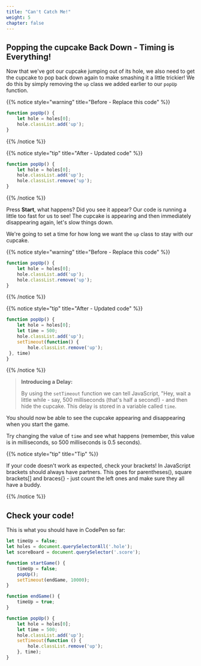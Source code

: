 ```yaml
---
title: "Can't Catch Me!"
weight: 5
chapter: false
---
```


## Popping the cupcake Back Down - Timing is Everything!

Now that we've got our cupcake jumping out of its hole, we also need to get the cupcake to pop back down again to make smashing it a little trickier! We do this by simply removing the `up` class we added earlier to our `popUp` function.

{{% notice style="warning" title="Before - Replace this code" %}}
```js
function popUp() {
	let hole = holes[0];
	hole.classList.add('up');
}
```

{{% /notice %}}

{{% notice style="tip" title="After - Updated code" %}}
```js
function popUp() {
	let hole = holes[0];
	hole.classList.add('up');
	hole.classList.remove('up');
}
```
{{% /notice %}}

Press **Start**, what happens? Did you see it appear? Our code is running a little too fast for us to see! The cupcake is appearing and then immediately disappearing again, let's slow things down.

We're going to set a time for how long we want the `up` class to stay with our cupcake.

{{% notice style="warning" title="Before - Replace this code" %}}
```js
function popUp() {
	let hole = holes[0];
	hole.classList.add('up');
	hole.classList.remove('up');
}
```
{{% /notice %}}

{{% notice style="tip" title="After - Updated code" %}}
```js
function popUp() {
	let hole = holes[0];
	let time = 500;
	hole.classList.add('up');
	setTimeout(function() {
		hole.classList.remove('up');
 }, time)
}
```
{{% /notice %}}

> **Introducing a Delay:** 
> 
> By using the `setTimeout` function we can tell JavaScript, "Hey, wait a little while - say, 500 milliseconds (that's half a second!) - and then hide the cupcake. This delay is stored in a variable called `time`.


You should now be able to see the cupcake appearing and disappearing when you start the game.

Try changing the value of `time` and see what happens (remember, this value is in milliseconds, so 500 milliseconds is 0.5 seconds).

{{% notice style="tip" title="Tip" %}}

If your code doesn't work as expected, check your brackets! In JavaScript brackets should always have partners. This goes for parentheses(), square brackets[] and braces{} - just count the left ones and make sure they all have a buddy.

{{% /notice %}}

## Check your code!

This is what you should have in CodePen so far:

```js {title="js"}
let timeUp = false;
let holes = document.querySelectorAll('.hole');
let scoreBoard = document.querySelector('.score');

function startGame() {
    timeUp = false;
    popUp();
    setTimeout(endGame, 10000);
}

function endGame() {
    timeUp = true;
}

function popUp() {
    let hole = holes[0];
    let time = 500;
    hole.classList.add('up');
    setTimeout(function () {
        hole.classList.remove('up');
    }, time);
}
```
